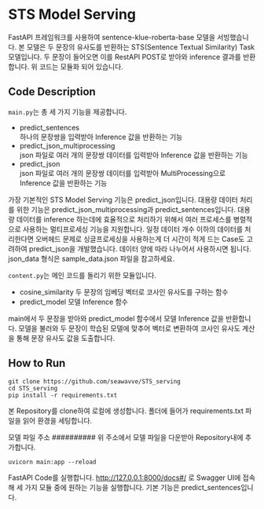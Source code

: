 # STS Model Serving
FastAPI 프레임워크를 사용하여 sentence-klue-roberta-base 모델을 서빙했습니다. 본 모델은 두 문장의 유사도를 반환하는 STS(Sentence Textual Similarity) Task 모델입니다. 두 문장이 들어오면 이를 RestAPI POST로 받아와 inference 결과를 반환합니다. 위 코드는 모듈화 되어 있습니다.

## Code Description
`main.py`는 총 세 가지 기능을 제공합니다.  
- predict_sentences  
  하나의 문장쌍을 입력받아 Inference 값을 반환하는 기능  
- predict_json_multiprocessing  
  json 파일로 여러 개의 문장쌍 데이터를 입력받아 Inference 값을 반환하는 기능  
- predict_json  
  json 파일로 여러 개의 문장쌍 데이터를 입력받아 MultiProcessing으로 Inference 값을 반환하는 기능  

가장 기본적인 STS Model Serving 기능은 predict_json입니다. 
대용량 데이터 처리를 위한 기능은 predict_json_multiprocessing과 predict_sentences입니다. 대용량 데이터를 inference 하는데에 효율적으로 처리하기 위해서 여러 프로세스를 병렬적으로 사용하는 멀티프로세싱 기능을 지원합니다. 일정 데이터 개수 이하의 데이터를 처리한다면 오버헤드 문제로 싱글프로세싱을 사용하는게 더 시간이 적게 드는 Case도 고려하여 predict_json을 개발했습니다. 데이터 양에 따라 나누어서 사용하시면 됩니다. json_data 형식은 sample_data.json 파일을 참고하세요.

`content.py`는 메인 코드를 돌리기 위한 모듈입니다.
- cosine_similarity
  두 문장의 임베딩 벡터로 코사인 유사도를 구하는 함수 
- predict_model
  모델 Inference 함수

main에서 두 문장을 받아와 predict_model 함수에서 모델 Inference 값을 반환합니다. 모델을 불러와 두 문장이 학습된 모델에 맞추어 벡터로 변환하여 코사인 유사도 계산을 통해 문장 유사도 값을 도출합니다.

## How to Run

``` 
git clone https://github.com/seawavve/STS_serving
cd STS_serving
pip install -r requirements.txt
```
본 Repository를 clone하여 로컬에 생성합니다. 폴더에 들어가 requirements.txt 파일을 읽어 환경을 세팅합니다.

모델 파일 주소 ##########
위 주소에서 모델 파일을 다운받아 Repository내에 추가합니다.



```
uvicorn main:app --reload
```
FastAPI Code를 실행합니다. http://127.0.0.1:8000/docs#/ 로 Swagger UI에 접속해 세 가지 모듈 중에 원하는 기능을 실행합니다. 기본 기능은 predict_sentences입니다.




